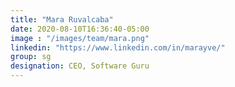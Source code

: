 ```yaml
---
title: "Mara Ruvalcaba"
date: 2020-08-10T16:36:40-05:00
image : "/images/team/mara.png"
linkedin: "https://www.linkedin.com/in/marayve/"
group: sg
designation: CEO, Software Guru
---
```


